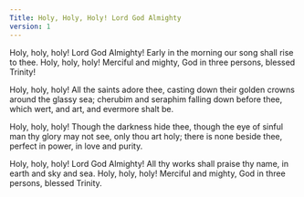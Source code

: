 ```yaml
---
Title: Holy, Holy, Holy! Lord God Almighty
version: 1
---
```

Holy, holy, holy! Lord God Almighty! 
Early in the morning our song shall rise to thee. 
Holy, holy, holy! Merciful and mighty, 
God in three persons, blessed Trinity! 

Holy, holy, holy! All the saints adore thee, 
casting down their golden crowns around the glassy sea; 
cherubim and seraphim falling down before thee, 
which wert, and art, and evermore shalt be. 

Holy, holy, holy! Though the darkness hide thee, 
though the eye of sinful man thy glory may not see, 
only thou art holy; there is none beside thee, 
perfect in power, in love and purity. 

Holy, holy, holy! Lord God Almighty! 
All thy works shall praise thy name, in earth and sky and sea. 
Holy, holy, holy! Merciful and mighty, 
God in three persons, blessed Trinity. 
